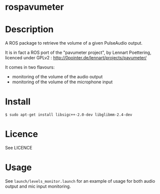 # rospavumeter

Description
===========

A ROS package to retrieve the volume of a given PulseAudio output.

It is in fact a ROS port of the "pavumeter project", by Lennart Poettering,
licenced under GPLv2 :
http://0pointer.de/lennart/projects/pavumeter/

It comes in two flavours:
 - monitoring of the volume of the audio output
 - monitoring of the volume of the microphone input

Install
=======

```
$ sudo apt-get install libsigc++-2.0-dev libglibmm-2.4-dev
```

Licence
=======

See LICENCE

Usage
=====

See `launch/levels_monitor.launch` for an example of usage for both audio output and mic input monitoring.
